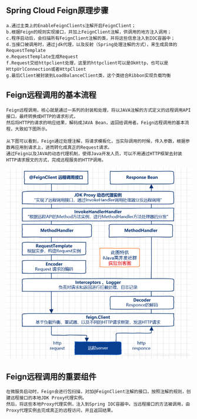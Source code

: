 ## Spring Cloud Feign原理步骤
    a.通过主类上的EnableFeignClients注解开启FeignClient；
    b.根据Feign的规则实现接口，并加上FeignClient注解，供调用的地方注入调用；
    c.程序启动后，会扫描所有FeignClient注解的类，并将这些信息注入到IOC容器中；
    d.当接口被调用时，通过jdk代理，以及反射（Spring处理注解的方式），来生成具体的RequestTemplate
    e.RequestTemplate生成Request
    f.Request交给httpclient处理，这里的httpclient可以是OkHttp，也可以是HttpUrlConnection或者HttpClient
    g.最后Client被封装到LoadBalanceClient类，这个类结合Ribbon实现负载均衡
    
## Feign远程调用的基本流程
    Feign远程调用，核心就是通过一系列的封装和处理，将以JAVA注解的方式定义的远程调用API接口，最终转换成HTTP的请求形式，
    然后将HTTP的请求的响应结果，解码成JAVA Bean，返回给调用者。Feign远程调用的基本流程，大致如下图所示。
    
    从下图可以看到，Feign通过处理注解，将请求模板化，当实际调用的时候，传入参数，根据参数再应用到请求上，进而转化成真正的Request请求。
    通过Feign以及JAVA的动态代理机制，使得Java开发人员，可以不用通过HTTP框架去封装HTTP请求报文的方式，完成远程服务的HTTP调用。
![Alt text](../feign/Feign远程调用.png)

## Feign远程调用的重要组件
    在微服务启动时，Feign会进行包扫描，对加@FeignClient注解的接口，按照注解的规则，创建远程接口的本地JDK Proxy代理实例。
    然后，将这些本地Proxy代理实例，注入到Spring IOC容器中。当远程接口的方法被调用，由Proxy代理实例去完成真正的远程访问，并且返回结果。

